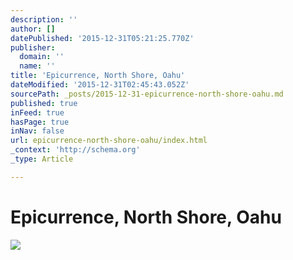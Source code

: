 ```yaml
---
description: ''
author: []
datePublished: '2015-12-31T05:21:25.770Z'
publisher:
  domain: ''
  name: ''
title: 'Epicurrence, North Shore, Oahu'
dateModified: '2015-12-31T02:45:43.052Z'
sourcePath: _posts/2015-12-31-epicurrence-north-shore-oahu.md
published: true
inFeed: true
hasPage: true
inNav: false
url: epicurrence-north-shore-oahu/index.html
_context: 'http://schema.org'
_type: Article

---
```

# Epicurrence, North Shore, Oahu
![](https://the-grid-user-content.s3-us-west-2.amazonaws.com/834f51ed-7d7e-4e21-87bc-50a2388a3a15.png)